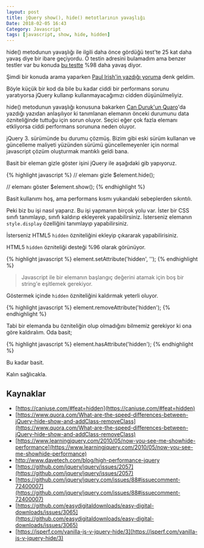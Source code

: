 ```yaml
---
layout: post
title: jQuery show(), hide() metotlarının yavaşlığı
Date: 2018-02-05 16:43
Category: Javascript
tags: [javascript, show, hide, hidden]
---
```


hide() metodunun yavaşlığı ile ilgili daha önce gördüğü test'te 25 kat daha yavaş diye bir ibare geçiyordu. O testin adresini bulamadım ama benzer testler var bu konuda [bu testte](https://jsperf.com/vanilla-js-v-jquery-hide/3) %98 daha yavaş diyor.

Şimdi bir konuda arama yaparken [Paul Irish'in yazdığı yoruma](https://github.com/jquery/jquery.com/issues/88#issuecomment-72400007) denk geldim.

Böyle küçük bir kod da bile bu kadar ciddi bir performans sorunu yaratıyorsa jQuery kullanıp kullanmayacağımızı cidden düşünülmeliyiz. 

hide() metodunun yavaşlığı konusuna bakarken [Can Duruk'un Quaro](https://www.quora.com/What-are-the-speed-differences-between-jQuery-hide-show-and-addClass-removeClass)'da yazdığı yazıdan anlaşılıyor ki tanımlanan elemanın önceki durumunu data özniteliğinde tuttuğu için sorun oluyor. Seçici eğer çok fazla elemanı etkliyorsa ciddi performans sorununa neden oluyor.

jQuery 3. sürümünde bu durumu çözmüş. Bizim gibi eski sürüm kullanan ve güncelleme maliyeti yüzünden sürümü güncellemeyenler için normal javascript çözüm oluşturmak mantıklı geldi bana.

Basit bir eleman gizle göster işini jQuery ile aşağıdaki gib yapıyoruz.

{% highlight javascript %}
// elemanı gizle
$element.hide();

// elemanı göster
$element.show();
{% endhighlight %}

Basit kullanımı hoş, ama performans kısmı yukarıdaki sebeplerden sıkıntılı.

Peki biz bu işi nasıl yaparız. Bu işi yapmanın birçok yolu var. İster bir CSS sınıfı tanımlayıp, sınıfı kaldırıp ekleyerek yapabilirsiniz. İsterseniz elemanın `style.display` özelliğini tanımlayıp yapabilirsiniz.


İsterseniz HTML5 `hidden` özniteliğini ekleyip çıkararak yapabilirisiniz.

HTML5 `hidden` özniteliği desteği %96 olarak görünüyor. 

{% highlight javascript %}
element.setAttribute('hidden', '');
{% endhighlight %}

> Javascript ile bir elemanın başlangıç değerini atamak için boş bir string'e eşitlemek gerekiyor.

Göstermek içinde `hidden` özniteliğini kaldırmak yeterli oluyor.

{% highlight javascript %}
element.removeAttribute('hidden');
{% endhighlight %}

Tabi bir elemanda bu özniteliğin olup olmadığını bilmemiz gerekiyor ki ona göre kaldıralım. Oda basit;

{% highlight javascript %}
element.hasAttribute('hidden');
{% endhighlight %}

Bu kadar basit.

Kalın sağlıcakla.

## Kaynaklar

 - [https://caniuse.com/#feat=hidden](https://caniuse.com/#feat=hidden)
 - [https://www.quora.com/What-are-the-speed-differences-between-jQuery-hide-show-and-addClass-removeClass](https://www.quora.com/What-are-the-speed-differences-between-jQuery-hide-show-and-addClass-removeClass)
 - [https://www.learningjquery.com/2010/05/now-you-see-me-showhide-performance](https://www.learningjquery.com/2010/05/now-you-see-me-showhide-performance)
 - http://www.davetech.com/blog/high-performance-jquery
 - [https://github.com/jquery/jquery/issues/2057](https://github.com/jquery/jquery/issues/2057)
 - [https://github.com/jquery/jquery.com/issues/88#issuecomment-72400007](https://github.com/jquery/jquery.com/issues/88#issuecomment-72400007)
 - [https://github.com/easydigitaldownloads/easy-digital-downloads/issues/3065](https://github.com/easydigitaldownloads/easy-digital-downloads/issues/3065)
 - [https://jsperf.com/vanilla-js-v-jquery-hide/3](https://jsperf.com/vanilla-js-v-jquery-hide/3)